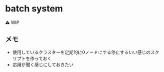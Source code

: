 # batch system

:warning: WIP

## メモ

+ 使用しているクラスターを定期的に0ノードにする停止するいい感じのスクリプトを作っておく
+ 応用が聞く感じにしておきたい
